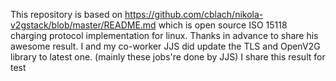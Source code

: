 This repository is based on https://github.com/cblach/nikola-v2gstack/blob/master/README.md which is open source ISO 15118
charging protocol implementation for linux. 
Thanks in advance to share his awesome result. 
I and my co-worker JJS did update the TLS and OpenV2G library to latest one. (mainly these jobs're done by JJS)
I share this result for test
